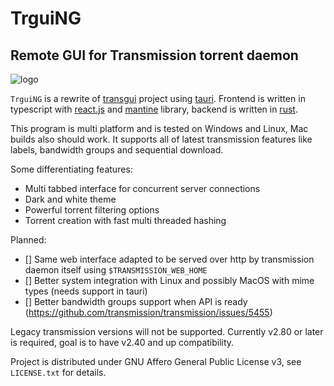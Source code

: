 # TrguiNG
## Remote GUI for Transmission torrent daemon

![logo](https://i.imgur.com/QdgMWwW.png)

`TrguiNG` is a rewrite of [transgui](https://github.com/transmission-remote-gui/transgui)
project using [tauri](https://tauri.studio/).
Frontend is written in typescript with [react.js](https://react.dev/) and
[mantine](https://mantine.dev/) library, backend is written in [rust](https://www.rust-lang.org/).

This program is multi platform and is tested on Windows and Linux, Mac builds also should work. It supports all of latest transmission features like labels, bandwidth groups and sequential download.

Some differentiating features:
* Multi tabbed interface for concurrent server connections
* Dark and white theme
* Powerful torrent filtering options
* Torrent creation with fast multi threaded hashing

Planned:

* [] Same web interface adapted to be served over http by transmission daemon itself using `$TRANSMISSION_WEB_HOME`
* [] Better system integration with Linux and possibly MacOS with mime types (needs support in tauri)
* [] Better bandwidth groups support when API is ready (https://github.com/transmission/transmission/issues/5455)

Legacy transmission versions will not be supported. Currently v2.80 or later is required, goal is to have v2.40 and up compatibility.

Project is distributed under GNU Affero General Public License v3, see `LICENSE.txt` for details.
